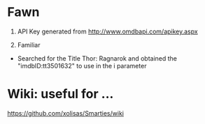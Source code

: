 # Fawn

1. API Key generated from http://www.omdbapi.com/apikey.aspx 

2. Familiar
  - Searched for the Title Thor: Ragnarok and obtained the  "imdbID:tt3501632" to use in the i parameter

# Wiki: useful for ...

https://github.com/xolisas/Smarties/wiki
